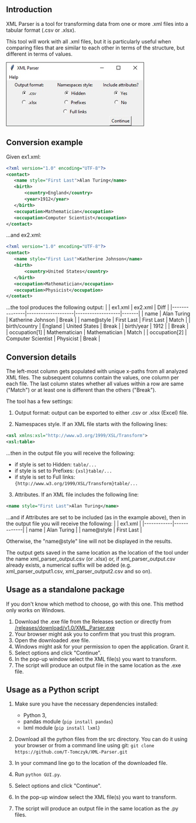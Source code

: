 ## Introduction
XML Parser is a tool for transforming data from one or more .xml files into a tabular format (.csv or .xlsx).

This tool will work with all .xml files, but it is particularly useful when comparing files that are similar to each other in terms of the structure, but different in terms of values.

![Interface - Main Window](images/interface.jpg)


## Conversion example
Given ex1.xml:
```xml
<?xml version="1.0" encoding="UTF-8"?>
<contact>
   <name style="First Last">Alan Turing</name>
   <birth>
       <country>England</country>
       <year>1912</year>
   </birth>
   <occupation>Mathematician</occupation>
   <occupation>Computer Scientist</occupation>
</contact>
```

...and ex2.xml:
```xml
<?xml version="1.0" encoding="UTF-8"?>
<contact>
   <name style="First Last">Katherine Johnson</name>
   <birth>
       <country>United States</country>
   </birth>
   <occupation>Mathematician</occupation>
   <occupation>Physicist</occupation>
</contact>
```

...the tool produces the following output:
|               | ex1.xml            | ex2.xml           | Diff  |
|---------------|--------------------|-------------------|-------|
| name          | Alan Turing        | Katherine Johnson | Break |
| name@style    | First Last         | First Last        | Match |
| birth/country | England            | United States     | Break |
| birth/year    | 1912               |                   | Break |
| occupation[1] | Mathematician      | Mathematician     | Match |
| occupation[2] | Computer Scientist | Physicist         | Break |


## Conversion details
The left-most column gets populated with unique x-paths from all analyzed XML files. The subsequent columns contain the values, one column per each file. The last column states whether all values within a row are same ("Match") or at least one is different than the others ("Break").

The tool has a few settings:
1. Output format: output can be exported to either .csv or .xlsx (Excel) file.

2. Namespaces style. If an XML file starts with the following lines:
```xml
<xsl xmlns:xsl="http://www.w3.org/1999/XSL/Transform">
<xsl:table>
```
...then in the output file you will receive the following:
  - if style is set to Hidden: `table/...`
  - if style is set to Prefixes: `{xsl}table/...`
  - if style is set to Full links: `{http://www.w3.org/1999/XSL/Transform}table/...`

3. Attributes. If an XML file includes the following line:
```xml
<name style="First Last">Alan Turing</name>
```
...and if Attributes are set to be included (as in the example above), then in the output file you will receive the following:
|            | ex1.xml     |
|------------|-------------|
| name       | Alan Turing |
| name@style | First Last  |

Otherwise, the "name@style" line will not be displayed in the results.

The output gets saved in the same location as the location of the tool under the name xml_parser_output.csv (or .xlsx) or, if xml_parser_output.csv already exists, a numerical suffix will be added (e.g. xml_parser_output1.csv, xml_parser_output2.csv and so on).


## Usage as a standalone package
If you don't know which method to choose, go with this one.
This method only works on Windows.
1. Download the .exe file from the Releases section or directly from [/releases/download/v1.0/XML_Parser.exe](https://github.com/T-Tomczyk/XML-Parser/releases/download/v1.0/XML_Parser.exe)
2. Your browser might ask you to confirm that you trust this program.
3. Open the downloaded .exe file.
4. Windows might ask for your permission to open the application. Grant it.
5. Select options and click "Continue".
6. In the pop-up window select the XML file(s) you want to transform.
7. The script will produce an output file in the same location as the .exe file.


## Usage as a Python script
1. Make sure you have the necessary dependencies installed:
    - Python 3,
    - pandas module (```pip install pandas```)
    - lxml module (```pip install lxml```)
2. Download all the python files from the src directory. You can do it using your browser or from a command line using git: ```git clone https://github.com/T-Tomczyk/XML-Parser.git```

3. In your command line go to the location of the downloaded file.
4. Run ```python GUI.py```.
4. Select options and click "Continue".
5. In the pop-up window select the XML file(s) you want to transform.
6. The script will produce an output file in the same location as the .py files.
